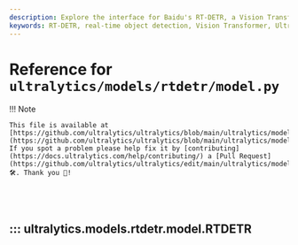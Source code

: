 ```yaml
---
description: Explore the interface for Baidu's RT-DETR, a Vision Transformer-based real-time object detector in the Ultralytics Docs. Learn more about its efficient hybrid encoding and IoU-aware query selection.
keywords: RT-DETR, real-time object detection, Vision Transformer, Ultralytics, model interface, Baidu, hybrid encoding, IoU-aware query selection, machine learning, AI
---
```


# Reference for `ultralytics/models/rtdetr/model.py`

!!! Note

    This file is available at [https://github.com/ultralytics/ultralytics/blob/main/ultralytics/models/rtdetr/model.py](https://github.com/ultralytics/ultralytics/blob/main/ultralytics/models/rtdetr/model.py). If you spot a problem please help fix it by [contributing](https://docs.ultralytics.com/help/contributing/) a [Pull Request](https://github.com/ultralytics/ultralytics/edit/main/ultralytics/models/rtdetr/model.py) 🛠️. Thank you 🙏!

<br><br>

## ::: ultralytics.models.rtdetr.model.RTDETR

<br><br>
